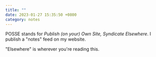 ```yaml
---
title: ""
date: 2023-01-27 15:35:50 +0800
category: notes
---
```


POSSE stands for *Publish (on your) Own Site, Syndicate Elsewhere*. I publish a
"notes" feed on my website.

"Elsewhere" is wherever you're reading this.
